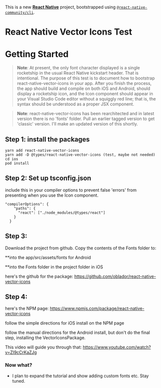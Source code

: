 This is a new [**React Native**](https://reactnative.dev) project, bootstrapped using [`@react-native-community/cli`](https://github.com/react-native-community/cli).

# React Native Vector Icons Test
# Getting Started

>**Note**: At present, the only font character displayed is a single rocketship in the usual React Native kickstart header. That is intentional. The purpose of this test is to document how to bootstrap react-native-vector-icons in your app. After you finish the process, the app should build and compile on both iOS and Android, should display a rocketship icon, and the Icon component should appear in your Visual Studio Code editor without a squiggly red line; that is, the syntax should be understood as a proper JSX component.

>**Note**: react-native-vector-icons has been rearchitected and in latest version there is no 'fonts' folder. Pull an earlier tagged version to get 'classic' version. I'll make an updated version of this shortly. 

## Step 1: install the packages

```
yarn add react-native-vector-icons
yarn add -D @types/react-native-vector-icons (test, maybe not needed)
cd ios
pod install
```

## Step 2: Set up tsconfig.json

include this in your compiler options to prevent false 'errors' from presenting when you use the Icon component.

```
"compilerOptions": {
    "paths": {
      "react": ["./node_modules/@types/react"]
    }
  }
```

## Step 3:

Download the project from github. Copy the contents of the Fonts folder to:

**into the app/src/assets/fonts for Android

**into the Fonts folder in the project folder in iOS

here's the github for the package:
https://github.com/oblador/react-native-vector-icons

## Step 4: 

here's the NPM page:
https://www.npmjs.com/package/react-native-vector-icons

follow the simple directions for iOS install on the NPM page

follow the manual directions for the Android install, but don't do the final step, installing the VectorIconsPackage.

This video will guide you through that:
https://www.youtube.com/watch?v=ZI9cCrKaZJg


### Now what?

- I plan to expand the tutorial and show adding custom fonts etc. Stay tuned.

